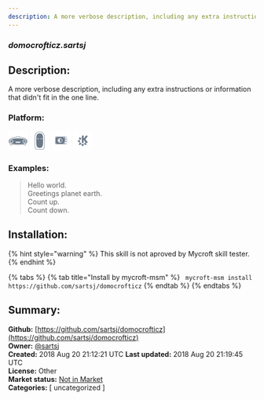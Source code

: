 ```yaml
---
description: A more verbose description, including any extra instructions or
---
```


### _domocrofticz.sartsj_  
## Description:  
A more verbose description, including any extra instructions or
information that didn't fit in the one line.  
  
### Platform:  
 ![Mark I](../.gitbook/assets/mark-1-icon.png)  ![Mark II](../.gitbook/assets/mark-2-icon.png)  ![Picroft](../.gitbook/assets/picroft-icon.png)  ![plasmoid](../.gitbook/assets/kde.png)   
### Examples:  
> Hello world.  
> Greetings planet earth.  
> Count up.  
> Count down.  
  
## Installation:  
{% hint style="warning" %}
This skill is not aproved by Mycroft skill tester.
{% endhint %}
    
{% tabs %}
{% tab title="Install by mycroft-msm" %}
``` mycroft-msm install https://github.com/sartsj/domocrofticz```
{% endtab %}
  {% endtabs %}
    
## Summary:  
**Github:** [https://github.com/sartsj/domocrofticz](https://github.com/sartsj/domocrofticz)  
**Owner:** [@sartsj](https://github.com/sartsj)  
**Created:** 2018 Aug 20 21:12:21 UTC  **Last updated:** 2018 Aug 20 21:19:45 UTC  
**License:** Other  
**Market status:** [Not in Market](https://market.mycroft.ai/skill/)  
**Categories:** [ uncategorized ]   
